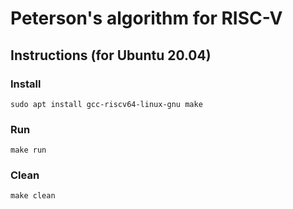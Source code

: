 # Peterson's algorithm for RISC-V

## Instructions (for Ubuntu 20.04)

### Install
```
sudo apt install gcc-riscv64-linux-gnu make
```

### Run
```
make run
```

### Clean
```
make clean
```
